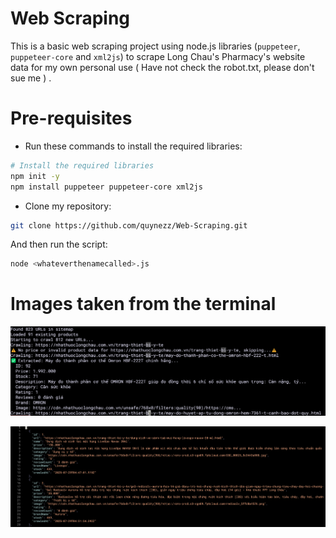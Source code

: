 # Web Scraping

This is a basic web scraping project using node.js libraries (`puppeteer`, `puppeteer-core` and  `xml2js`) to scrape Long Chau's Pharmacy's website data for my own personal use ( Have not check the robot.txt, please don't sue me ) .

# Pre-requisites

- Run these commands to install the required libraries:

```bash
# Install the required libraries
npm init -y
npm install puppeteer puppeteer-core xml2js
```

- Clone my repository:

```bash
git clone https://github.com/quynezz/Web-Scraping.git
```

And then run the script:

```bash
node <whateverthenamecalled>.js
```

# Images taken from the terminal

![image](images/image2.png)

![image](images/image1.png)


